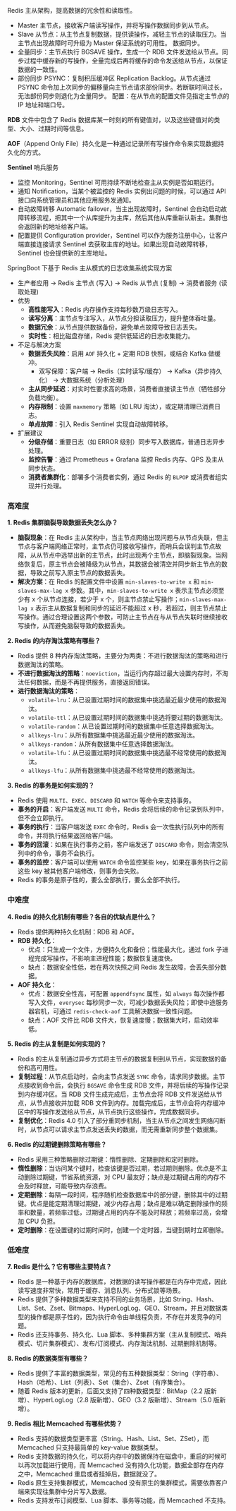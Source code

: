Redis 主从架构，提高数据的冗余性和读取性。
- Master 主节点，接收客户端读写操作，并将写操作数据同步到从节点。
- Slave 从节点：从主节点复制数据，提供读操作，减轻主节点的读取压力。当主节点出现故障时可升级为 Master 保证系统的可用性。
数据同步。
- 全量同步：主节点执行 BGSAVE 操作，生成一个 RDB 文件发送给从节点。同步过程中缓存新的写操作，全量完成后再将缓存的命令发送给从节点，以保证数据的一致性。
- 部份同步 PSYNC：复制积压缓冲区 Replication Backlog。从节点通过 PSYNC 命令加上次同步的偏移量向主节点请求部份同步。若断联时间过长，无法部份同步则退化为全量同步。
配置：在从节点的配置文件见指定主节点的 IP 地址和端口号。

**RDB** 文件中包含了 Redis 数据库某一时刻的所有键值对，以及这些键值对的类型、大小、过期时间等信息。

**AOF**（Append Only File）持久化是一种通过记录所有写操作命令来实现数据持久化的方式。

**Sentinel** 哨兵服务
- 监控 Monitoring，Sentinel 可用持续不断地检查主从实例是否如期运行。
- 通知 Notification，当某个被监控的 Redis 实例出问题的时候，可以通过 API 接口向系统管理员和其他应用服务发通知。
- 自动故障转移 Automatic failover，当主出现故障时，Sentinel 会自动启动故障转移流程，把其中一个从库提升为主库，然后其他从库重新认新主。集群也会返回新的地址给客户端。
- 配置提供 Configuration provider，Sentinel 可以作为服务注册中心，让客户端直接连接请求 Sentinel 去获取主库的地址。如果出现自动故障转移，Sentinel 也会提供新的主库地址。

SpringBoot 下基于 Redis 主从模式的日志收集系统实现方案
- 生产者应用 → Redis 主节点 (写入) → Redis 从节点 (复制) → 消费者服务 (读取处理)
- 优势
	- **高性能写入**：Redis 内存操作支持每秒数万级日志写入。
	- **读写分离**：主节点专注写入，从节点分担读取压力，提升整体吞吐量。
	- **数据冗余**：从节点提供数据备份，避免单点故障导致日志丢失。
	- **实时性**：相比磁盘存储，Redis 提供低延迟的日志收集能力。
- 不足与解决方案
	- **数据丢失风险**：启用 `AOF` 持久化 + 定期 RDB 快照，或结合 Kafka 做缓冲。
		- 双写保障：客户端 → Redis（实时读写/缓存） → Kafka（异步持久化） → 大数据系统（分析处理）
	- **主从同步延迟**：对实时性要求高的场景，消费者直接读主节点（牺牲部分负载均衡）。
	- **内存限制**：设置 `maxmemory` 策略（如 LRU 淘汰），或定期清理已消费日志。
	- **单点故障**：引入 Redis Sentinel 实现自动故障转移。
- 扩展建议
	- **分级存储**：重要日志（如 ERROR 级别）同步写入数据库，普通日志异步处理。
	- **监控告警**：通过 Prometheus + Grafana 监控 Redis 内存、QPS 及主从同步状态。
	- **消费者集群化**：部署多个消费者实例，通过 Redis 的 `BLPOP` 或消费者组实现并行处理。

### 高难度

**1. Redis 集群脑裂导致数据丢失怎么办？**
- **脑裂现象**：在 Redis 主从架构中，当主节点网络出现问题与从节点失联，但主节点与客户端网络正常时，主节点仍可接收写操作，而哨兵会误判主节点故障，从从节点中选举出新的主节点，此时出现两个主节点，即脑裂现象。当网络恢复后，原主节点会被降级为从节点，其数据会被清空并同步新主节点的数据，导致之前写入原主节点的数据丢失。
- **解决方案**：在 Redis 的配置文件中设置 `min-slaves-to-write x` 和 `min-slaves-max-lag x` 参数。其中，`min-slaves-to-write x` 表示主节点必须至少有 x 个从节点连接，若少于 x 个，则主节点禁止写操作；`min-slaves-max-lag x` 表示主从数据复制和同步的延迟不能超过 x 秒，若超过，则主节点禁止写操作。通过合理设置这两个参数，可防止主节点在与从节点失联时继续接收写操作，从而避免脑裂导致的数据丢失。

**2. Redis 的内存淘汰策略有哪些？**
- Redis 提供 8 种内存淘汰策略，主要分为两类：不进行数据淘汰的策略和进行数据淘汰的策略。
- **不进行数据淘汰的策略**：`noeviction`，当运行内存超过最大设置内存时，不淘汰任何数据，而是不再提供服务，直接返回错误。
- **进行数据淘汰的策略**：
  - `volatile-lru`：从已设置过期时间的数据集中挑选最近最少使用的数据淘汰。
  - `volatile-ttl`：从已设置过期时间的数据集中挑选将要过期的数据淘汰。
  - `volatile-random`：从已设置过期时间的数据集中任意选择数据淘汰。
  - `allkeys-lru`：从所有数据集中挑选最近最少使用的数据淘汰。
  - `allkeys-random`：从所有数据集中任意选择数据淘汰。
  - `volatile-lfu`：从已设置过期时间的数据集中挑选最不经常使用的数据淘汰。
  - `allkeys-lfu`：从所有数据集中挑选最不经常使用的数据淘汰。

**3. Redis 的事务是如何实现的？**
- Redis 使用 `MULTI`、`EXEC`、`DISCARD` 和 `WATCH` 等命令来支持事务。
- **事务的开启**：客户端发送 `MULTI` 命令，Redis 会将后续的命令记录到队列中，但不会立即执行。
- **事务的执行**：当客户端发送 `EXEC` 命令时，Redis 会一次性执行队列中的所有命令，并将执行结果返回给客户端。
- **事务的回滚**：如果在执行事务之前，客户端发送了 `DISCARD` 命令，则会清空队列中的命令，事务不会执行。
- **事务的监控**：客户端可以使用 `WATCH` 命令监控某些 key，如果在事务执行之前这些 key 被其他客户端修改，则事务会失败。
- Redis 的事务是原子性的，要么全部执行，要么全部不执行。

### 中难度

**4. Redis 的持久化机制有哪些？各自的优缺点是什么？**
- Redis 提供两种持久化机制：RDB 和 AOF。
- **RDB 持久化**：
  - 优点：只生成一个文件，方便持久化和备份；性能最大化，通过 fork 子进程完成写操作，不影响主进程性能；数据恢复速度快。
  - 缺点：数据安全性低，若在两次快照之间 Redis 发生故障，会丢失部分数据。
- **AOF 持久化**：
  - 优点：数据安全性高，可配置 `appendfsync` 属性，如 `always` 每次操作都写入文件，`everysec` 每秒同步一次，可减少数据丢失风险；即使中途服务器宕机，可通过 `redis-check-aof` 工具解决数据一致性问题。
  - 缺点：AOF 文件比 RDB 文件大，恢复速度慢；数据集大时，启动效率低。

**5. Redis 的主从复制是如何实现的？**
- Redis 的主从复制通过异步方式将主节点的数据复制到从节点，实现数据的备份和高可用性。
- **复制过程**：从节点启动时，会向主节点发送 `SYNC` 命令，请求同步数据。主节点接收到命令后，会执行 `BGSAVE` 命令生成 RDB 文件，并将后续的写操作记录到内存缓冲区。当 RDB 文件生成完成后，主节点会将 RDB 文件发送给从节点，从节点接收并加载 RDB 文件到内存。加载完成后，主节点会将内存缓冲区中的写操作发送给从节点，从节点执行这些操作，完成数据同步。
- **复制优化**：Redis 4.0 引入了部分重同步机制，当主从节点之间发生网络闪断时，从节点可以请求主节点发送丢失的数据，而无需重新同步整个数据集。

**6. Redis 的过期键删除策略有哪些？**
- Redis 采用三种策略删除过期键：惰性删除、定期删除和定时删除。
- **惰性删除**：当访问某个键时，检查该键是否过期，若过期则删除。优点是不主动删除过期键，节省系统资源，对 CPU 最友好；缺点是过期键占用的内存不会及时释放，可能导致内存浪费。
- **定期删除**：每隔一段时间，程序随机检查数据库中的部分键，删除其中的过期键。优点是能定期清理过期键，减少内存占用；缺点是难以确定删除操作的频率和数量，若频率过低，过期键占用的内存不能及时释放；若频率过高，会增加 CPU 负担。
- **定时删除**：在设置键的过期时间时，创建一个定时器，当键到期时立即删除。

### 低难度

**7. Redis 是什么？它有哪些主要特点？**
- Redis 是一种基于内存的数据库，对数据的读写操作都是在内存中完成，因此读写速度非常快，常用于缓存、消息队列、分布式锁等场景。
- Redis 提供了多种数据类型来支持不同的业务场景，比如 String、Hash、List、Set、Zset、Bitmaps、HyperLogLog、GEO、Stream，并且对数据类型的操作都是原子性的，因为执行命令由单线程负责，不存在并发竞争的问题。
- Redis 还支持事务、持久化、Lua 脚本、多种集群方案（主从复制模式、哨兵模式、切片集群模式）、发布/订阅模式、内存淘汰机制、过期删除机制等。

**8. Redis 的数据类型有哪些？**
- Redis 提供了丰富的数据类型，常见的有五种数据类型：String（字符串）、Hash（哈希）、List（列表）、Set（集合）、Zset（有序集合）。
- 随着 Redis 版本的更新，后面又支持了四种数据类型：BitMap（2.2 版新增）、HyperLogLog（2.8 版新增）、GEO（3.2 版新增）、Stream（5.0 版新增）。

**9. Redis 相比 Memcached 有哪些优势？**
- Redis 支持的数据类型更丰富（String、Hash、List、Set、ZSet），而 Memcached 只支持最简单的 key-value 数据类型。
- Redis 支持数据的持久化，可以将内存中的数据保持在磁盘中，重启的时候可以再次加载进行使用，而 Memcached 没有持久化功能，数据全部存在内存之中，Memcached 重启或者挂掉后，数据就没了。
- Redis 原生支持集群模式，Memcached 没有原生的集群模式，需要依靠客户端来实现往集群中分片写入数据。
- Redis 支持发布订阅模型、Lua 脚本、事务等功能，而 Memcached 不支持。